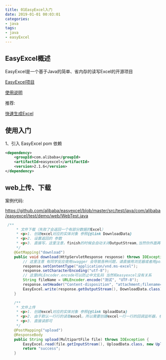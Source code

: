 ```yaml
---
title: 01EasyExcel入门
date: 2019-01-01 00:03:01
categories:
- java
tags:
- java
- easyExcel
---
```


## EasyExcel概述

EasyExcel是一个基于Java的简单、省内存的读写Excel的开源项目

[EasyExcel项目](https://github.com/alibaba/easyexcel)

[使用说明](https://www.yuque.com/easyexcel/doc/easyexcel)

推荐:

[快速生成Excel](https://mp.weixin.qq.com/s/T_xBuoYgj1NuM7_yHe084Q)

## 使用入门

1、引入 EasyExcel pom 依赖

```xml
<dependency>
    <groupId>com.alibaba</groupId>
    <artifactId>easyexcel</artifactId>
    <version>2.1.6</version>
</dependency>
```

## web上传、下载

案例代码:

<https://github.com/alibaba/easyexcel/blob/master/src/test/java/com/alibaba/easyexcel/test/demo/web/WebTest.java>

```java
 /**
     * 文件下载（失败了会返回一个有部分数据的Excel）
     * <p>1. 创建excel对应的实体对象 参照{@link DownloadData}
     * <p>2. 设置返回的 参数
     * <p>3. 直接写，这里注意，finish的时候会自动关闭OutputStream,当然你外面再关闭流问题不大
     */
    @GetMapping("download")
    public void download(HttpServletResponse response) throws IOException {
        // 这里注意 有同学反应使用swagger 会导致各种问题，请直接用浏览器或者用postman
        response.setContentType("application/vnd.ms-excel");
        response.setCharacterEncoding("utf-8");
        // 这里URLEncoder.encode可以防止中文乱码 当然和easyexcel没有关系
        String fileName = URLEncoder.encode("测试", "UTF-8");
        response.setHeader("Content-disposition", "attachment;filename=" + fileName + ".xlsx");
        EasyExcel.write(response.getOutputStream(), DownloadData.class).sheet("模板").doWrite(data());
    }

    /**
     * 文件上传
     * <p>1. 创建excel对应的实体对象 参照{@link UploadData}
     * <p>2. 由于默认一行行的读取excel，所以需要创建excel一行一行的回调监听器，参照{@link UploadDataListener}
     * <p>3. 直接读即可
     */
    @PostMapping("upload")
    @ResponseBody
    public String upload(MultipartFile file) throws IOException {
        EasyExcel.read(file.getInputStream(), UploadData.class, new UploadDataListener(uploadDAO)).sheet().doRead();
        return "success";
    }
```

